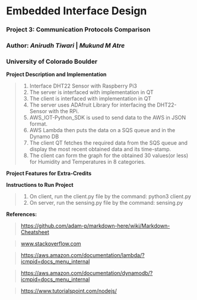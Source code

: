 # Embedded Interface Design
### Project 3: Communication Protocols Comparison
### Author: *Anirudh Tiwari*  |  *Mukund M Atre*
### University of Colorado Boulder  



**Project Description and Implementation**  
>1. Interface DHT22 Sensor with Raspberry Pi3
>2. The server is interfaced with implementation in QT
>3. The client is interfaced with implementation in QT
>4. The server uses ADAfruit Library for interfacing the DHT22-Sensor with the RPi.
>5. AWS_IOT-Python_SDK is used to send data to the AWS in JSON format.
>6. AWS Lambda then puts the data on a SQS queue and in the Dynamo DB
>7. The client QT fetches the required data from the SQS queue and display the most recent obtained data and its time-stamp.  
>8. The client can form the graph for the obtained 30 values(or less) for Humidity and Temperatures in 8 categories.



**Project Features for Extra-Credits**  



**Instructions to Run Project**
>1. On client, run the client.py file by the command: python3 client.py
>2. On server, run the sensing.py file by the command: sensing.py


**References:**  
> https://github.com/adam-p/markdown-here/wiki/Markdown-Cheatsheet

> www.stackoverflow.com

> https://aws.amazon.com/documentation/lambda/?icmpid=docs_menu_internal

> https://aws.amazon.com/documentation/dynamodb/?icmpid=docs_menu_internal

> https://www.tutorialspoint.com/nodejs/
